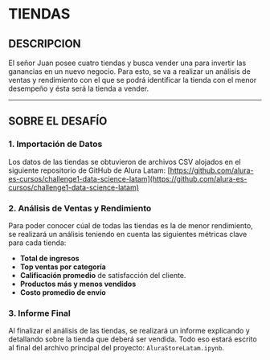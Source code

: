 # TIENDAS
## DESCRIPCION
El señor Juan posee cuatro tiendas y busca vender una para invertir las ganancias en un nuevo negocio. Para esto, se va a realizar un análisis de ventas y rendimiento con el que se podrá identificar la tienda con el menor desempeño y ésta será la tienda a vender.

---

## SOBRE EL DESAFÍO

### 1. **Importación de Datos**

Los datos de las tiendas se obtuvieron de archivos CSV alojados en el siguiente repositorio de GitHub de Alura Latam:
[https://github.com/alura-es-cursos/challenge1-data-science-latam](https://github.com/alura-es-cursos/challenge1-data-science-latam)

### 2. **Análisis de Ventas y Rendimiento**

Para poder conocer cúal de todas las tiendas es la de menor rendimiento, se realizará un análisis teniendo en cuenta las siguientes métricas clave para cada tienda:

* **Total de ingresos**
* **Top ventas por categoría**
* **Calificación promedio** de satisfacción del cliente.
* **Productos más y menos vendidos** 
* **Costo promedio de envío**

### 3. **Informe Final**

Al finalizar el análisis de las tiendas, se realizará un informe explicando y detallando sobre la tienda que deberá ser vendida. Todo eso estará escrito al final del archivo principal del proyecto: `AluraStoreLatam.ipynb`.
